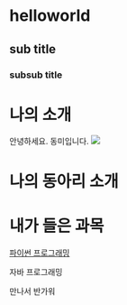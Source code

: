 # helloworld
## sub title
### subsub title

# 나의 소개
안녕하세요. 동미입니다.
<img src="1.jpg" /> <br>
# 나의 동아리 소개

# 내가 들은 과목
[파이썬 프로그래밍]( http://www.python.org)

자바 프로그래밍




만나서 반가워
